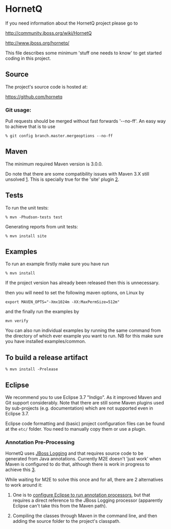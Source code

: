 # HornetQ

If you need information about the HornetQ project please go to

http://community.jboss.org/wiki/HornetQ

http://www.jboss.org/hornetq/

This file describes some minimum 'stuff one needs to know' to get
started coding in this project.

## Source

The project's source code is hosted at:

https://github.com/hornetq

### Git usage:

Pull requests should be merged without fast forwards '--no-ff'. An easy way to achieve that is to use

```% git config branch.master.mergeoptions --no-ff```

## Maven

The minimum required Maven version is 3.0.0.

Do note that there are some compatibility issues with Maven 3.X still
unsolved [1]. This is specially true for the 'site' plugin [2].

[1]: <https://cwiki.apache.org/MAVEN/maven-3x-compatibility-notes.html>
[2]: <https://cwiki.apache.org/MAVEN/maven-3x-and-site-plugin.html>

## Tests

To run the unit tests:

```% mvn -Phudson-tests test```

Generating reports from unit tests:

```% mvn install site```

## Examples

To run an example firstly make sure you have run

```% mvn install```

If the project version has already been released then this is unnecessary.

then you will need to set the following maven options, on Linux by

```export MAVEN_OPTS="-Xmx1024m -XX:MaxPermSize=512m"```

and the finally run the examples by

```mvn verify```

You can also run individual examples by running the same command from the directory of which ever example you want to run.
NB for this make sure you have installed examples/common.

## To build a release artifact

```% mvn install -Prelease```

## Eclipse

We recommend you to use Eclipse 3.7 "Indigo". As it improved Maven and
Git support considerably. Note that there are still some Maven plugins
used by sub-projects (e.g. documentation) which are not supported even
in Eclipse 3.7.

Eclipse code formatting and (basic) project configuration files can be
found at the ```etc/``` folder. You need to manually copy them or use
a plugin.

### Annotation Pre-Processing

HornetQ uses [JBoss Logging] and that requires source code to be
generated from Java annotations. Currently M2E doesn't 'just work'
when Maven is configured to do that, although there is work in
progress to achieve this [3].

[JBoss Logging]: <https://community.jboss.org/wiki/JBossLoggingTooling>

[3]: <https://bugs.eclipse.org/bugs/show_bug.cgi?id=335036>

While waiting for M2E to solve this once and for all, there are 2 alternatives to work around it:

1. One is to [configure Eclipse to run annotation processors], but that
requires a direct reference to the JBoss Logging processor (apparently
Eclipse can't take this from the Maven path).

[configure Eclipse to run annotation processors]: <http://help.eclipse.org/indigo/index.jsp?topic=/org.eclipse.jdt.doc.isv/guide/jdt_apt_getting_started.htm>

2. Compiling the classes through Maven in the command line, and then
adding the source folder to the project's classpath.
